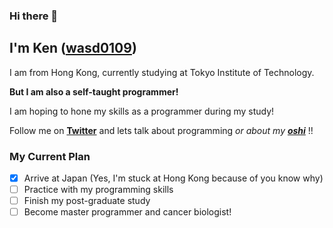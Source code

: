 ### Hi there 👋

## I'm Ken ([wasd0109](https://github.com/wasd0109))

I am from Hong Kong, currently studying at Tokyo Institute of Technology.


**But I am also a self-taught programmer!**


I am hoping to hone my skills as a programmer during my study!


Follow me on **[Twitter](https://twitter.com/kenatcoder)** and lets talk about programming _or about my **[oshi](https://toyota-team8.jp/member/onoue_mizuki.php)**_ !!

### My Current Plan

- [X] Arrive at Japan (Yes, I'm stuck at Hong Kong because of you know why)
- [ ] Practice with my programming skills
- [ ] Finish my post-graduate study
- [ ] Become master programmer and cancer biologist!

<!--
**wasd0109/wasd0109** is a ✨ _special_ ✨ repository because its `README.md` (this file) appears on your GitHub profile.

Here are some ideas to get you started:

- 🔭 I’m currently working on ...
- 🌱 I’m currently learning ...
- 👯 I’m looking to collaborate on ...
- 🤔 I’m looking for help with ...
- 💬 Ask me about ...
- 📫 How to reach me: ...
- 😄 Pronouns: ...
- ⚡ Fun fact: ...
-->
